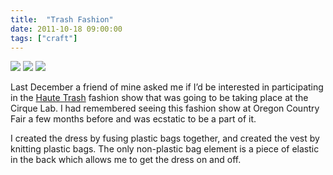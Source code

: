```yaml
---
title:  "Trash Fashion"
date: 2011-10-18 09:00:00
tags: ["craft"]
---
```


<img src="/uploads/2011/10/trash01.jpg">
<img src="/uploads/2011/10/trash02.jpg">
<img src="/uploads/2011/10/trash03.jpg">


Last December a friend of mine asked me if I’d be interested in participating in the [Haute Trash](http://www.hautetrash.org/) fashion show that was going to be taking place at the Cirque Lab. I had remembered seeing this fashion show at Oregon Country Fair a few months before and was ecstatic to be a part of it.

I created the dress by fusing plastic bags together, and created the vest by knitting plastic bags. The only non-plastic bag element is a piece of elastic in the back which allows me to get the dress on and off.
